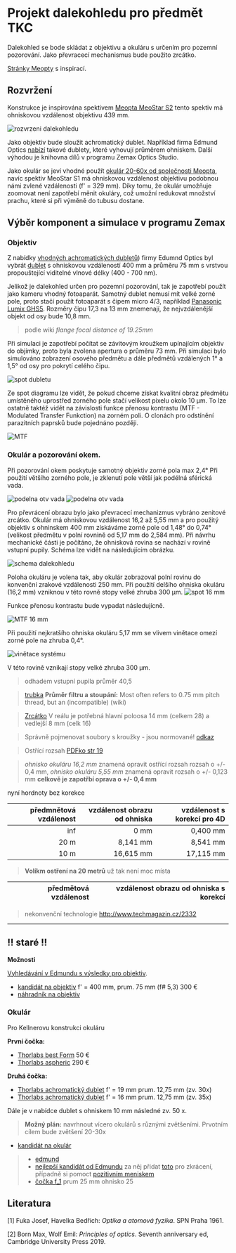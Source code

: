 # Projekt dalekohledu pro předmět TKC

Dalekohled se bode skládat z objektivu a okuláru s určením pro pozemní pozorování. Jako převracecí mechanismus bude použito zrcátko.

[Stránky Meopty](https://eshop.meopta.cz/spektivy/) s inspirací.

## Rozvržení

Konstrukce je inspirována spektivem [Meopta MeoStar S2](https://eshop.meopta.cz/spektivy-meostar-s2/spektiv-meostar-s2-82-hd-sikmy/) tento spektiv má ohniskovou vzdálenost objektivu 439 mm.

![rozvrzeni dalekohledu](imgs/rozvrzeni.jpeg)

Jako objektiv bude sloužit achromatický dublet. Například firma Edmund Optics [nabízí](https://www.edmundoptics.com/c/achromatic-lenses/652/#29374=29374_s%3ANS4wMCAtIDUuOTk1&29374=29374_s%3ANC4wMCAtIDQuOTk1&27560=27560_s%3AVklTIDAmZGVnOyAoNDI1LTY3NW5tKQ2&27560=27560_s%3AVklTLU5JUiAoNDAwLTEwMDBubSk1&27560=27560_s%3ATWdGPHN1Yj4yPC9zdWI-ICg0MDAtNzAwbm0p0&27560=27560_s%3ATWdGPHN1Yj4yPC9zdWI-ICg0MDAtNzAwbm0p0&27560=27560_s%3AVklTIDAmZGVnOyAoNDI1LTY3NW5tKQ2&27560=27560_s%3AVklTLU5JUiAoNDAwLTEwMDBubSk1&27560=27560_s%3AVVYtVklTICgzNDUtNzAwbm0p0&27614=27614_d%3A%5B59.18%20TO%2089.47%5D) takové dublety, které vyhovují průměrem ohniskem. Další výhodou je knihovna dílů v programu Zemax Optics Studio.

Jako okulár se jeví vhodné použít [okulár 20-60x od společnosti Meopta](https://eshop.meopta.cz/spektivy-meostar-s1/okular-20-60x/), navíc spektiv MeoStar S1 má ohniskovou vzdálenost objektivu podobnou námi zvlené vzdálenosti (f' = 329 mm). Díky tomu, že okulár umožňuje zoomovat není zapotřebí měnit okuláry, což umožní redukovat množství prachu, které si při výměně do tubusu dostane.


## Výběr komponent a simulace v programu Zemax

### Objektiv

Z nabídky [vhodných achromatických dubletů](https://www.edmundoptics.com/c/achromatic-lenses/652/#29374=29374_s%3ANS4wMCAtIDUuOTk1&29374=29374_s%3ANC4wMCAtIDQuOTk1&27560=27560_s%3AVklTIDAmZGVnOyAoNDI1LTY3NW5tKQ2&27560=27560_s%3AVklTLU5JUiAoNDAwLTEwMDBubSk1&27560=27560_s%3ATWdGPHN1Yj4yPC9zdWI-ICg0MDAtNzAwbm0p0&27560=27560_s%3ATWdGPHN1Yj4yPC9zdWI-ICg0MDAtNzAwbm0p0&27560=27560_s%3AVklTIDAmZGVnOyAoNDI1LTY3NW5tKQ2&27560=27560_s%3AVklTLU5JUiAoNDAwLTEwMDBubSk1&27560=27560_s%3AVVYtVklTICgzNDUtNzAwbm0p0&27614=27614_d%3A%5B59.18%20TO%2089.47%5D)) firmy Edumnd Optics byl vybrát [dublet](https://www.edmundoptics.com/p/75mm-dia-x-400mm-fl-vis-0deg-coated-achromatic-lens/30848/) s ohniskovou vzdáleností 400 mm a průměru 75 mm s vrstvou propouštející viditelné vlnové délky (400 - 700 nm).

Jelikož je dalekohled určen pro pozemní pozorování, tak je zapotřebí použít jako kameru vhodný fotoaparát. Samotný dublet nemusí mít velké zorné pole, proto stačí použít fotoaparát s čipem micro 4/3, například [Panasonic Lumix GHS5](https://www.fotoskoda.cz/panasonic-lumix-dc-gh5s/). Rozměry čipu 17,3 na 13 mm znemenají, že nejvzdálenější objekt od osy bude 10,8 mm. 

> podle wiki _flange focal distance of 19.25mm_

Při simulaci je zapotřebí počítat se závitovým kroužkem upínajícím objektiv do objímky, proto byla zvolena apertura o průměru 73 mm. Při simulaci bylo simulováno zobrazení osového předmětu a dále předmětů vzdálených 1° a 1,5° od osy pro pokrytí celého čipu. 

![spot dubletu](imgs/SpotDiagram_dublet.png)

Ze spot diagramu lze vidět, že pokud chceme získat kvalitní obraz předmětu umístěného uprostřed zorného pole stačí velikost pixelu okolo 10 μm. To lze ostatně taktéž vidět na závislosti funkce přenosu kontrastu (MTF - Modulated Transfer Funkction) na zorném poli. O clonách pro odstínění parazitních paprsků bude pojednáno později.

![MTF](imgs/FFTMTFvsField_dublet.png)

### Okulár a pozorování okem. 

Při pozorování okem poskytuje samotný objektiv zorné pola max 2,4° Při použití většího zorného pole, je zklenutí pole větší jak podélná sférická vada.

![podelna otv vada](imgs/LongitudinalAberration_dudlet.png)
![podelna otv vada](imgs/FieldCurvDist_dublet.png)

Pro převrácení obrazu bylo jako převracecí mechanizmus vybráno zenitové zrcátko. Okulár má ohniskovou vzdálenost 16,2 až 5,55 mm a pro použitý objektiv s ohninskem 400 mm získáváme zorné pole od 1,48° do 0,74° (velikost předmětu v polní rovnině od 5,17 mm do 2,584 mm). Při návrhu mechanické části je počítáno, že ohnisková rovina se nachází v rovině vstupní pupily. Schéma lze vidět na následujícím obrázku.

![schema dalekohledu](imgs/schema.png)

Poloha okuláru je volena tak, aby okulár zobrazoval polní rovinu do konvenční zrakové vzdálenosti 250 mm. Při použití delšího ohniska okuláru (16,2 mm) vzniknou v této rovně stopy velké zhruba 300 μm.
![spot 16 mm](imgs/SpotDiagram_oko_16mm.png)

Funkce přenosu kontrastu bude vypadat následujícně.

![MTF 16 mm](imgs/FFTMTF.svg)

Při použití nejkratšího ohniska okuláru 5,17 mm se vlivem vinětace omezí zorné pole na zhruba 0,4°.

![vinětace systému](imgs/VignettingDiagram_5mm.png)

V této rovině vznikají stopy velké zhruba 300 μm.


> odhadem vstupní pupila průměr 40,5

> [trubka](https://www.ehlinik.cz/hlinikove-trubky/kat-E300000101.html)
> __Průměr filtru a stoupání:__ Most often refers to 0.75 mm pitch thread, but an (incompatible) (wiki)

> [Zrcátko](https://www.edmundoptics.com/p/elliptical-mirror-2223mm-minor-axis-protected-aluminum/1919/) 
> V reálu je potřebná hlavní poloosa 14 mm (celkem 28) a vedlejší 8 mm (celk 16)

> Správně pojmenovat soubory s kroužky - jsou normované! [odkaz](https://www.dolezal-pe.cz/data/cf5/000355_000162.pdf)

> Ostřící rozsah [PDFko str 19](http://physics.fme.vutbr.cz/files/vyuka/OptPristroje/OP7_Zakladni%20opticke%20pristroje.pdf)

> _ohnisko okuláru 16,2 mm_ znamená opravit ostřící rozsah rozsah o +/- 0,4 mm, 
> _ohnisko okuláru 5,55 mm_ znamená opravit rozsah o +/- 0,123 mm
> __celkově je zapotřbí oprava o +/- 0,4 mm__

nyní hordnoty bez korekce

|předmnětová vzdálenost| vzdálenost obrazu od ohniska| vzdálenost s korekcí pro 4D|
|---------------------:|----------------------------:|---------:|
| inf |     0 mm| 0,400 mm|
|20 m | 8,141 mm | 8,541 mm|
|10 m | 16,615 mm | 17,115 mm|

> __Volíkm ostření na 20 metrů__ už tak není moc místa

| předmětová vzdálenost| vzdálenost obrazu od ohniska s korekcí|
|------------:|--------------:|

> nekonvenční technologie http://www.techmagazin.cz/2332
------------------
__!! staré !!__
-----------------

__Možnosti__

[Vyhledávání v Edmundu s výsledky pro objektiv](https://www.edmundoptics.com/c/achromatic-lenses/652/#29374=29374_s%3ANS4wMCAtIDUuOTk1&29374=29374_s%3ANC4wMCAtIDQuOTk1&27560=27560_s%3AVklTIDAmZGVnOyAoNDI1LTY3NW5tKQ2&27560=27560_s%3AVklTLU5JUiAoNDAwLTEwMDBubSk1&27560=27560_s%3ATWdGPHN1Yj4yPC9zdWI-ICg0MDAtNzAwbm0p0&27560=27560_s%3ATWdGPHN1Yj4yPC9zdWI-ICg0MDAtNzAwbm0p0&27560=27560_s%3AVklTIDAmZGVnOyAoNDI1LTY3NW5tKQ2&27560=27560_s%3AVklTLU5JUiAoNDAwLTEwMDBubSk1&27560=27560_s%3AVVYtVklTICgzNDUtNzAwbm0p0&27614=27614_d%3A%5B59.18%20TO%2089.47%5D). 

- [kandidát na objektiv](https://www.edmundoptics.com/p/75mm-dia-x-400mm-fl-vis-0deg-coated-achromatic-lens/30848/) f' = 400 mm, prum. 75 mm (f# 5,3) 300 €
- [náhradník na objektiv](https://www.edmundoptics.com/p/75mm-dia-x-300mm-fl-vis-nir-coated-achromatic-lens/30852/)

### Okulár

Pro Kellnerovu konstrukci okuláru

__První čočka:__
 - [Thorlabs best Form](https://www.thorlabs.com/thorproduct.cfm?partnumber=LBF254-040-A) 50 €
 - [Thorlabs aspheric](https://www.thorlabs.com/thorproduct.cfm?partnumber=AL2550G-A) 290 €

__Druhá čočka:__
 - [Thorlabs achromatický dublet](https://www.thorlabs.com/newgrouppage9.cfm?objectgroup_id=120) f' = 19 mm prum. 12,75 mm (zv. 30x)
 - [Thorlabs achromatický dublet](https://www.thorlabs.com/thorproduct.cfm?partnumber=AC080-016-A) f' = 16 mm prum. 12,75 mm (zv. 35x)

Dále je v nabídce dublet s ohniskem 10 mm následné zv. 50 x.

> __Možný plán:__ navrhnout vícero okulárů s různými zvětšeními. Prvotním cílem bude zvětšení 20-30x


- [kandidát na okulár](https://www.edmundoptics.com/p/25mm-dia-x-40mm-fl-mgfsub2sub-coated-achromatic-doublet-lens/2285/)

> * [edmund](https://www.edmundoptics.com/c/achromatic-lenses/652/#27560=27560_s%3ATWdGPHN1Yj4yPC9zdWI-ICg0MDAtNzAwbm0p0&27560=27560_s%3AVklTIDAmZGVnOyAoNDI1LTY3NW5tKQ2&27560=27560_s%3AVklTLU5JUiAoNDAwLTEwMDBubSk1&27560=27560_s%3AVVYtVklTICgzNDUtNzAwbm0p0&27614=27614_d%3A%5B89.04%20TO%20140.00%5D)
> * [nejlepší kandidát od Edmundu](https://www.edmundoptics.com/p/90mm-dia-x-8499mm-fl-achromatic-lens-mtd-/11255/) za něj přidat [toto](https://www.edmundoptics.com/p/635mm-dia-x-3549mm-fl-achromatic-lens/2017/) pro zkrácení, případně si pomoct [pozitivním meniskem](https://www.thorlabs.com/newgrouppage9.cfm?objectgroup_id=130)
> * [čočka f_1](https://www.edmundoptics.com/p/25mm-dia-x-25mm-fl-mgfsub2sub-coated-achromatic-doublet-lens/20105/) prum 25 mm ohnisko 25

## Literatura <a name="lit"></a>

[1] Fuka Josef, Havelka Bedřich: _Optika a atomová fyzika_. SPN Praha 1961.

[2] Born Max, Wolf Emil: _Principles of optics_. Seventh anniversary ed, Cambridge University Press 2019.
